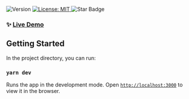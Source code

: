 
<p>
  <img alt="Version" src="https://img.shields.io/badge/version-0.1.0-blue.svg?cacheSeconds=2592000" />
  <a href="#" target="_blank">
    <img alt="License: MIT" src="https://img.shields.io/badge/License-MIT-yellow.svg" />
  </a>
  <img src="https://img.shields.io/static/v1?label=%F0%9F%8C%9F&message=If%20Useful&style=style=flat&color=BC4E99" alt="Star Badge"/>
</p>

### ✨ [Live Demo](https://next-gsap-indol.vercel.app/)

## Getting Started

In the project directory, you can run:

### `yarn dev`

Runs the app in the development mode.
Open [`http://localhost:3000`](http://localhost:3000) to view it in the browser.

